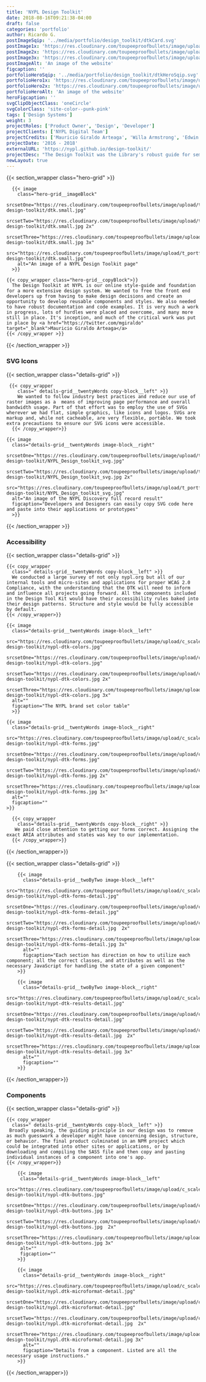 ```yaml
---
title: 'NYPL Design Toolkit'
date: 2018-08-16T09:21:38-04:00
draft: false
categories: 'portfolio'
author: Ricardo G.
postImageSqip: '../media/portfolio/design_toolkit/dtkCard.svg'
postImage1x: 'https://res.cloudinary.com/toupeeproofbullets/image/upload/t_hp_portfolio/v1549729406/nypl-design-toolkit/dtkCard.jpg'
postImage2x: 'https://res.cloudinary.com/toupeeproofbullets/image/upload/t_hp_portfolio_2x/v1549729406/nypl-design-toolkit/dtkCard.jpg'
postImage3x: 'https://res.cloudinary.com/toupeeproofbullets/image/upload/t_hp_portfolio_3x/v1549729406/nypl-design-toolkit/dtkCard.jpg'
postImageAlt: 'An image of the website'
figcaption: ''
portfolioHeroSqip: '../media/portfolio/design_toolkit/dtkHeroSqip.svg'
portfolioHero1x: 'https://res.cloudinary.com/toupeeproofbullets/image/upload/t_portfolio_hero_16_9/v1548722203/nypl-design-toolkit/Design-Toolkit.jpg'
portfolioHero2x: 'https://res.cloudinary.com/toupeeproofbullets/image/upload/t_portfolio_hero_2x/v1548722203/nypl-design-toolkit/Design-Toolkit.jpg'
portfolioHeroAlt: 'An image of the website'
heroFigcaption: ''
svgClipObjectClass: 'oneCircle'
svgColorClass: 'site-color--punk-pink'
tags: ['Design Systems']
weight: 3
projectRoles: ['Product Owner', 'Design', 'Developer']
projectClients: ['NYPL Digital Team']
projectCredits: ['Mauricio Giraldo Arteaga', 'Willa Armstrong', 'Edwin Guzman']
projectDate: '2016 - 2018'
externalURL: 'https://nypl.github.io/design-toolkit/'
projectDesc: "The Design Toolkit was the Library's robust guide for semantics, design, and accessibility. Complete with functional examples and ready to use code."
newLayout: true
---
```


{{< section_wrapper class="hero-grid" >}}

      {{< image
        class="hero-grid__imageBlock"
        srcsetOne="https://res.cloudinary.com/toupeeproofbullets/image/upload/t_portfolio_hero_16_9/v1548722203/nypl-design-toolkit/dtk.small.jpg"
        srcsetTwo="https://res.cloudinary.com/toupeeproofbullets/image/upload/t_portfolio_hero_2x/v1548722203/nypl-design-toolkit/dtk.small.jpg 2x"
        srcsetThree="https://res.cloudinary.com/toupeeproofbullets/image/upload/t_portfolio_hero_3x/v1548722203/nypl-design-toolkit/dtk.small.jpg 3x"
        src="https://res.cloudinary.com/toupeeproofbullets/image/upload/t_portfolio_hero_16_9/v1548722203/nypl-design-toolkit/dtk.small.jpg"
        alt="An image of a NYPL Design Toolkit page"
      >}}

    {{< copy_wrapper class="hero-grid__copyBlock">}}
      The Design Toolkit at NYPL is our online style-guide and foundation for a more extensive design system. We wanted to free the front end developers up from having to make design decisions and create an opportunity to develop reusable components and styles. We also needed to have robust documentation and code examples. It is very much a work in progress, lots of hurdles were placed and overcome, and many more still in place. It's inception, and much of the critical work was put in place by <a href="https://twitter.com/mgiraldo" target="_blank">Mauricio Giraldo Arteaga</a>
    {{< /copy_wrapper >}}

{{< /section_wrapper >}}

### SVG Icons

{{< section_wrapper class="details-grid" >}}

     {{< copy_wrapper
        class=" details-grid__twentyWords copy-block__left" >}}
        We wanted to follow industry best practices and reduce our use of raster images as a  means of improving page performance and overall bandwidth usage. Part of that effort was to employ the use of SVGs wherever we had flat, simple graphics, like icons and logos. SVGs are markup and, while not cacheable, are very flexible, portable. We took extra precautions to ensure our SVG icons were accessible.
      {{< /copy_wrapper>}}

    {{< image
      class="details-grid__twentyWords image-block__right"
      srcsetOne="https://res.cloudinary.com/toupeeproofbullets/image/upload/t_portfolio_full/v1551120694/nypl-design-toolkit/NYPL_Design_toolkit_svg.jpg"
      srcsetTwo="https://res.cloudinary.com/toupeeproofbullets/image/upload/t_portfolio_full/v1551120694/nypl-design-toolkit/NYPL_Design_toolkit_svg.jpg 2x"
      src="https://res.cloudinary.com/toupeeproofbullets/image/upload/t_portfolio_full_size_2x/v1551120694/nypl-design-toolkit/NYPL_Design_toolkit_svg.jpg"
      alt="An image of the NYPL Discovery full record result"
      figcaption="Developers and Designers can easily copy SVG code here and paste into their applications or prototypes"
      >}}

{{< /section_wrapper >}}

### Accessibility

{{< section_wrapper class="details-grid" >}}

    {{< copy_wrapper
      class=" details-grid__twentyWords copy-block__left" >}}
      We conducted a large survey of not only nypl.org but all of our internal tools and micro-sites and applications for proper WCAG 2.0 Compliance, with the understanding that the DTK will need to inform and influence all projects going forward. All the components included in the Design Tool Kit would have their accessibility rules baked into their design patterns. Structure and style would be fully accessible by default.
    {{< /copy_wrapper>}}
        
    {{< image
      class="details-grid__twentyWords image-block__left"
      src="https://res.cloudinary.com/toupeeproofbullets/image/upload/c_scale,w_640/v1576614197/nypl-design-toolkit/nypl-dtk-colors.jpg"
      srcsetOne="https://res.cloudinary.com/toupeeproofbullets/image/upload/c_scale,w_640/v1576614197/nypl-design-toolkit/nypl-dtk-colors.jpg"
      srcsetTwo="https://res.cloudinary.com/toupeeproofbullets/image/upload/c_scale,dpr_2.0,w_640/v1576614197/nypl-design-toolkit/nypl-dtk-colors.jpg 2x"
      srcsetThree="https://res.cloudinary.com/toupeeproofbullets/image/upload/c_scale,dpr_3.0,w_640/v1576614197/nypl-design-toolkit/nypl-dtk-colors.jpg 3x"
      alt=""
      figcaption="The NYPL brand set color table"
      >}}

    {{< image
      class="details-grid__twentyWords image-block__right"
      src="https://res.cloudinary.com/toupeeproofbullets/image/upload/c_scale,w_640/v1576612344/nypl-design-toolkit/nypl-dtk-forms.jpg"
      srcsetOne="https://res.cloudinary.com/toupeeproofbullets/image/upload/c_scale,w_640/v1576612344/nypl-design-toolkit/nypl-dtk-forms.jpg"
      srcsetTwo="https://res.cloudinary.com/toupeeproofbullets/image/upload/c_scale,dpr_2.0,w_640/v1576612344/nypl-design-toolkit/nypl-dtk-forms.jpg 2x"
      srcsetThree="https://res.cloudinary.com/toupeeproofbullets/image/upload/c_scale,dpr_3.0,w_640/v1576612344/nypl-design-toolkit/nypl-dtk-forms.jpg 3x"
      alt=""
      figcaption=""
    >}}

      {{< copy_wrapper
        class="details-grid__twentyWords copy-block__right" >}}
       We paid close attention to getting our forms correct. Assigning the exact ARIA attributes and states was key to our implementation.
      {{< /copy_wrapper>}}

{{< /section_wrapper>}}

{{< section_wrapper class="details-grid" >}}

        {{< image
          class="details-grid__twoByTwo image-block__left"
          src="https://res.cloudinary.com/toupeeproofbullets/image/upload/c_scale,dpr_1.0,w_640/v1576615031/nypl-design-toolkit/nypl-dtk-forms-detail.jpg"
          srcsetOne="https://res.cloudinary.com/toupeeproofbullets/image/upload/c_scale,dpr_1.0,w_640/v1576615031/nypl-design-toolkit/nypl-dtk-forms-detail.jpg"
          srcsetTwo="https://res.cloudinary.com/toupeeproofbullets/image/upload/c_scale,dpr_2.0,w_640/v1576615031/nypl-design-toolkit/nypl-dtk-forms-detail.jpg  2x"
          srcsetThree="https://res.cloudinary.com/toupeeproofbullets/image/upload/c_scale,dpr_3.0,w_640/v1576615031/nypl-design-toolkit/nypl-dtk-forms-detail.jpg 3x"
          alt=""
          figcaption="Each section has direction on how to utilize each component; all the correct classes, and attributes as well as the necessary JavaScript for handling the state of a given component"
        >}}

        {{< image
          class="details-grid__twoByTwo image-block__right"
          src="https://res.cloudinary.com/toupeeproofbullets/image/upload/c_scale,dpr_1.0,w_480/v1576700879/nypl-design-toolkit/nypt-dtk-results-detail.jpg"
          srcsetOne="https://res.cloudinary.com/toupeeproofbullets/image/upload/c_scale,dpr_1.0,w_480/v1576700879/nypl-design-toolkit/nypt-dtk-results-detail.jpg"
          srcsetTwo="https://res.cloudinary.com/toupeeproofbullets/image/upload/c_scale,dpr_2.0,w_480/v1576700879/nypl-design-toolkit/nypt-dtk-results-detail.jpg  2x"
          srcsetThree="https://res.cloudinary.com/toupeeproofbullets/image/upload/c_scale,dpr_3.0,w_480/v1576700879/nypl-design-toolkit/nypt-dtk-results-detail.jpg 3x"
          alt=""
          figcaption=""
        >}}

{{< /section_wrapper>}}

### Components

{{< section_wrapper class="details-grid" >}}

    {{< copy_wrapper
      class=" details-grid__twentyWords copy-block__left" >}}
     Broadly speaking, the guiding principle in our design was to remove as much guesswork a developer might have concerning design, structure, or behavior. The final product culminated in an NPM project which could be integrated into other sites or applications, or by downloading and compiling the SASS file and then copy and pasting individual instances of a component into one's app.
    {{< /copy_wrapper>}}

        {{< image
         class="details-grid__twentyWords image-block__left"
         src="https://res.cloudinary.com/toupeeproofbullets/image/upload/c_scale,w_640/v1576612344/nypl-design-toolkit/nypl-dtk-buttons.jpg"
         srcsetOne="https://res.cloudinary.com/toupeeproofbullets/image/upload/c_scale,w_640/v1576612344/nypl-design-toolkit/nypl-dtk-buttons.jpg 1x"
         srcsetTwo="https://res.cloudinary.com/toupeeproofbullets/image/upload/c_scale,dpr_2.0,w_640/v1576612344/nypl-design-toolkit/nypl-dtk-buttons.jpg  2x"
         srcsetThree="https://res.cloudinary.com/toupeeproofbullets/image/upload/c_scale,dpr_3.0,w_640/v1576612344/nypl-design-toolkit/nypl-dtk-buttons.jpg 3x"
         alt=""
         figcaption=""
        >}}

        {{< image
          class="details-grid__twentyWords image-block__right"
          src="https://res.cloudinary.com/toupeeproofbullets/image/upload/c_scale,dpr_1.0,w_640/v1576615031/nypl-design-toolkit/nypl.dtk-microformat-detail.jpg"
          srcsetOne="https://res.cloudinary.com/toupeeproofbullets/image/upload/c_scale,dpr_1.0,w_640/v1576615031/nypl-design-toolkit/nypl.dtk-microformat-detail.jpg"
          srcsetTwo="https://res.cloudinary.com/toupeeproofbullets/image/upload/c_scale,dpr_1.0,w_640/v1576615031/nypl-design-toolkit/nypl.dtk-microformat-detail.jpg  2x"
          srcsetThree="https://res.cloudinary.com/toupeeproofbullets/image/upload/c_scale,dpr_1.0,w_640/v1576615031/nypl-design-toolkit/nypl.dtk-microformat-detail.jpg 3x"
          alt=""
          figcaption="Details from a component. Listed are all the necessary usage instructions."
        >}}

{{< /section_wrapper>}}